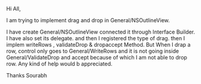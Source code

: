 Hi All,


I am trying to implement drag and drop in General/NSOutlineView.

I have create General/NSOutlineView connected it through Interface Builder.
I have also set its delegate.
and then I registered the type of drag.
then I implem writeRows , validateDrop & dropaccept Method.
But When I drap a row, control only goes to General/WriteRows and it is not going inside General/ValidateDrop and accept because of which I am not able to drop row.
Any kind of help would b appreciated.


Thanks
Sourabh